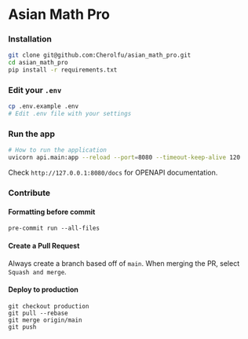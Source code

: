 # Asian Math Pro

### Installation

```bash
git clone git@github.com:Cherolfu/asian_math_pro.git
cd asian_math_pro
pip install -r requirements.txt
```

### Edit your `.env`

```bash
cp .env.example .env
# Edit .env file with your settings
```
### Run the app

```bash
# How to run the application
uvicorn api.main:app --reload --port=8080 --timeout-keep-alive 120
```

Check `http://127.0.0.1:8080/docs` for OPENAPI documentation.


### Contribute

#### Formatting before commit
```
pre-commit run --all-files
```

#### Create a Pull Request
Always create a branch based off of `main`.
When merging the PR, select `Squash and merge`.

#### Deploy to production
```
git checkout production
git pull --rebase
git merge origin/main
git push
```
